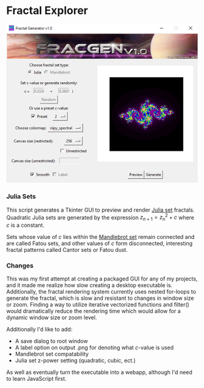 # Fractal Explorer

![app](https://github.com/csaddison/Fractal-Explorer/blob/master/Screenshot%20(21).png "The app in action")

### Julia Sets

This script generates a Tkinter GUI to preview and render [Julia set](http://mathworld.wolfram.com/JuliaSet.html) fractals. Quadratic Julia sets are generated by the expression
$z_{n+1} = z_{n}^{2} +c$
where _c_ is a constant.

Sets whose value of _c_ lies within the [Mandlebrot set](http://mathworld.wolfram.com/MandelbrotSet.html) remain connected and are called Fatou sets, and other values of _c_ form disconnected, interesting fractal patterns called Cantor sets or Fatou dust.

### Changes

This was my first attempt at creating a packaged GUI for any of my projects, and it made me realize how slow creating a desktop executable is. Additionally, the fractal rendering system currently uses nested for-loops to generate the fractal, which is slow and resistant to changes in window size or zoom. Finding a way to utilize iterative vectorized functions and filter() would dramatically reduce the rendering time which would allow for a dynamic window size or zoom level.

Additionally I'd like to add:
- A save dialog to root window
- A label option on output .png for denoting what _c_-value is used
- Mandlebrot set compatability
- Julia set z-power setting (quadratic, cubic, ect.)

As well as eventually turn the executable into a webapp, although I'd need to learn JavaScript first.
